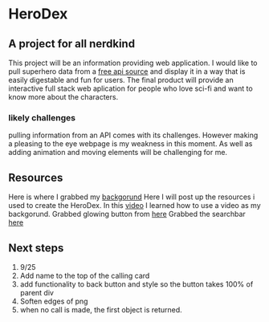 # HeroDex
## A project for all nerdkind
This project will be an information providing web application. I would like to pull superhero data from a [free api source](https://superheroapi.com/try-now.html) and display it in a way that is easily digestable and fun for users. The final product will provide an interactive full stack web aplication for people who love sci-fi and want to know more about the characters.
### likely challenges
pulling information from an API comes with its challenges. However making a pleasing to the eye webpage is my weakness in this moment. As well as adding animation and moving elements will be challenging for me.
## Resources
Here is where I grabbed my [backgorund](https://pixabay.com/videos/tunnel-futuristic-scifi-sci-fi-27438/)
Here I will post up the resources i used to create the HeroDex.
In this [video](https://www.youtube.com/watch?v=znqUwx0b0HI) I learned how to use a video as my backgorund.
Grabbed glowing button from [here](https://codepen.io/Ks145/pen/MWGxbYr)
Grabbed the searchbar [here](https://freefrontend.com/css-search-boxes/)
## Next steps
1. 9/25 
2. Add name to the top of the calling card
3. add functionality to back button and style so the button takes 100% of parent div
4. Soften edges of png
5. when no call is made, the first object is returned.


